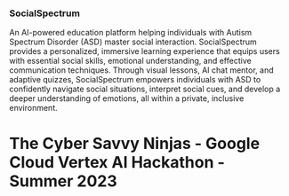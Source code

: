 ### SocialSpectrum
An AI-powered education platform helping individuals with Autism Spectrum Disorder (ASD) master social interaction.
SocialSpectrum provides a personalized, immersive learning experience that equips users with essential social skills, emotional understanding, and effective communication techniques.
Through visual lessons, AI chat mentor, and adaptive quizzes, SocialSpectrum empowers individuals with ASD to confidently navigate social situations, interpret social cues, and develop a deeper understanding of emotions, all within a private, inclusive environment.

# The Cyber Savvy Ninjas - Google Cloud Vertex AI Hackathon - Summer 2023
